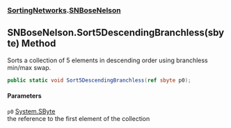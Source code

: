 ### [SortingNetworks](SortingNetworks.md 'SortingNetworks').[SNBoseNelson](SortingNetworks_SNBoseNelson.md 'SortingNetworks.SNBoseNelson')
## SNBoseNelson.Sort5DescendingBranchless(sbyte) Method
Sorts a collection of 5 elements in descending order using branchless min/max swap.  
```csharp
public static void Sort5DescendingBranchless(ref sbyte p0);
```
#### Parameters
<a name='SortingNetworks_SNBoseNelson_Sort5DescendingBranchless(sbyte)_p0'></a>
`p0` [System.SByte](https://docs.microsoft.com/en-us/dotnet/api/System.SByte 'System.SByte')  
the reference to the first element of the collection
  
